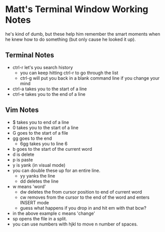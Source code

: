 # Matt's Terminal Window Working Notes

he's kind of dumb, but these help him remember the smart moments when he knew
how to do something (but only cause he looked it up).

## Terminal Notes

* ctrl-r let's you search history
    - you can keep hitting ctrl-r to go through the list
    - ctrl-g will put you back in a blank command line if you change your mind
* ctrl-a takes you to the start of a line
* ctrl-e takes you to the end of a line

## Vim Notes

* $ takes you to end of a line
* 0 takes you to the start of a line
* G goes to the start of a file
* gg goes to the end
    - 6gg takes you to line 6
* b goes to the start of the current word
* d is delete
* p is paste
* y is yank (in visual mode)
* you can double these up for an entire line.
    - yy yanks the line
    - dd deletes the line
* w means 'word'
    - dw deletes the from cursor position to end of current word
    - cw removes from the cursor to the end of the word and enters INSERT mode
    - guess what happens if you drop in and hit em with that bcw?
* in the above example c means 'change'
* sp <filename> opens the file in a split.
* you can use numbers with hjkl to move n number of spaces.

